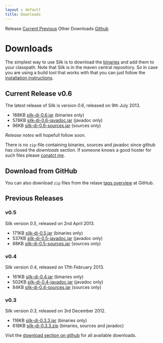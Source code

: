 ```yaml
---
layout : default
title: Downloads
---
```

<tour class="c-downloads">
Release
<a href="#current">Current </a>
<a href="#previous">Previous</a>
Other Downloads
<a href="#github">Github</a>
</tour>

# Downloads

<abstract>
The simplest way to use Silk is to download the <a href="http://search.maven.org/remotecontent?filepath=se/jbee/silk-di/0.6/silk-di-0.6.jar">binaries</a> and add them to your classpath. 
Note that Silk is in the maven central repository. So in case you are using a build tool
that works with that you can just follow the <a href="/userguide/install.html">installation instructions</a>.
</abstract>

## <a id="current" class="icon-tag"></a> Current Release v0.6

The latest release of Silk is version <i>0.6</i>, released on 9th July 2013.

<ul>
	<li>188KB <a href="http://search.maven.org/remotecontent?filepath=se/jbee/silk-di/0.6/silk-di-0.6.jar">silk-di-0.6.jar</a> (binaries only)</li>
	<li>578KB <a href="http://search.maven.org/remotecontent?filepath=se/jbee/silk-di/0.6/silk-di-0.6-javadoc.jar">silk-di-0.6-javadoc.jar</a> (javadoc only)</li>
	<li>96KB <a href="http://search.maven.org/remotecontent?filepath=se/jbee/silk-di/0.6/silk-di-0.6-sources.jar">silk-di-0.6-sources.jar</a> (sources only)</li>
</ul>

_Release notes_ will hopefull follow soon. 

There is no `zip`-file containing binaries, sources and javadoc since github has closed the _downloads_ section. If someone knows a good hoster for such files please <a href="mailto:jan@jbee.se">conatct me</a>.



## <a id="github" class="icon-github"></a> Download from GitHub
You can also download `zip` files from the relase <a href="https://github.com/jbee/silk/tags">tags overview</a> at GitHub.



## <a id="previous" class="icon-tag"></a> Previous Releases

### v0.5
Silk version <i>0.5</i>, released on 2nd April 2013.
<ul>
	<li>171KB <a href="http://search.maven.org/remotecontent?filepath=se/jbee/silk-di/0.5/silk-di-0.5.jar">silk-di-0.5.jar</a> (binaries only)</li>
	<li>537KB <a href="http://search.maven.org/remotecontent?filepath=se/jbee/silk-di/0.5/silk-di-0.5-javadoc.jar">silk-di-0.5-javadoc.jar</a> (javadoc only)</li>
	<li>88KB <a href="http://search.maven.org/remotecontent?filepath=se/jbee/silk-di/0.5/silk-di-0.5-sources.jar">silk-di-0.5-sources.jar</a> (sources only)</li>
</ul>

### v0.4
Silk version <i>0.4</i>, released on 17th February 2013.

<ul>
	<li>161KB <a href="http://search.maven.org/remotecontent?filepath=se/jbee/silk-di/0.4/silk-di-0.4.jar">silk-di-0.4.jar</a> (binaries only)</li>
	<li>502KB <a href="http://search.maven.org/remotecontent?filepath=se/jbee/silk-di/0.4/silk-di-0.4-javadoc.jar">silk-di-0.4-javadoc.jar</a> (javadoc only)</li>
	<li>84KB <a href="http://search.maven.org/remotecontent?filepath=se/jbee/silk-di/0.4/silk-di-0.4-sources.jar">silk-di-0.4-sources.jar</a> (sources only)</li>
</ul>

### v0.3
Silk version <i>0.3</i>, released on 3rd December 2012.

<ul>
	<li>116KB <a href="https://github.com/downloads/jbee/silk/silk-di-0.3.3.jar">silk-di-0.3.3.jar</a> (binaries only)</li>
	<li>618KB <a href="https://github.com/downloads/jbee/silk/silk-di-0.3.3.jar">silk-di-0.3.3.zip</a> (binaries, sources and javadoc)</li>
</ul> 

Visit the <a href="https://github.com/jbee/silk/downloads">download section on github</a> for all available downloads.   
  
